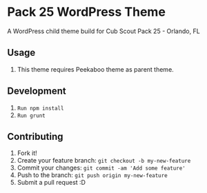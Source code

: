 # Pack 25 WordPress Theme

A WordPress child theme build for Cub Scout Pack 25 - Orlando, FL


## Usage

1. This theme requires Peekaboo theme as parent theme. 

## Development

1. `Run npm install`
2. `Run grunt`

## Contributing

1. Fork it!
2. Create your feature branch: `git checkout -b my-new-feature`
3. Commit your changes: `git commit -am 'Add some feature'`
4. Push to the branch: `git push origin my-new-feature`
5. Submit a pull request :D

